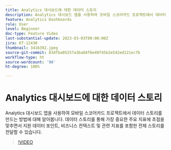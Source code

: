```yaml
---
title: Analytics 대시보드에 대한 데이터 스토리
description: Analytics 대시보드 앱을 사용하여 모바일 스코어카드 프로젝트에서 데이터 스토리를 만드는 방법에 대해 알아봅니다. 데이터 스토리를 통해 가장 중요한 주요 지표에 초점을 맞추면서 지원 데이터 포인트, 비즈니스 컨텍스트 및 관련 지표를 포함한 전체 스토리를 전달할 수 있습니다.
feature: Analytics Dashboards
role: User
level: Beginner
doc-type: Feature Video
last-substantial-update: 2023-03-03T00:00:00Z
jira: KT-12430
thumbnail: 3416392.jpeg
source-git-commit: 83dfba05257a3ba84f6e49f45b2e542ed121ec7b
workflow-type: ht
source-wordcount: '98'
ht-degree: 100%

---
```



# Analytics 대시보드에 대한 데이터 스토리

Analytics 대시보드 앱을 사용하여 모바일 스코어카드 프로젝트에서 데이터 스토리를 만드는 방법에 대해 알아봅니다. 데이터 스토리를 통해 가장 중요한 주요 지표에 초점을 맞추면서 지원 데이터 포인트, 비즈니스 컨텍스트 및 관련 지표를 포함한 전체 스토리를 전달할 수 있습니다.

>[!VIDEO](https://video.tv.adobe.com/v/3416392/?quality=12&learn=on)

